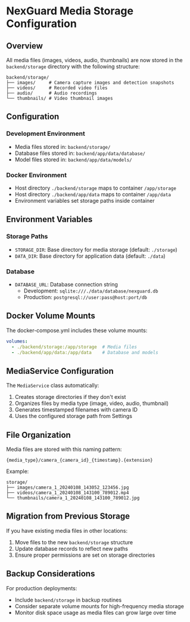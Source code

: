 # NexGuard Media Storage Configuration

## Overview
All media files (images, videos, audio, thumbnails) are now stored in the `backend/storage` directory with the following structure:

```
backend/storage/
├── images/     # Camera capture images and detection snapshots
├── videos/     # Recorded video files
├── audio/      # Audio recordings
└── thumbnails/ # Video thumbnail images
```

## Configuration

### Development Environment
- Media files stored in: `backend/storage/`
- Database files stored in: `backend/app/data/database/`
- Model files stored in: `backend/app/data/models/`

### Docker Environment
- Host directory `./backend/storage` maps to container `/app/storage`
- Host directory `./backend/app/data` maps to container `/app/data`
- Environment variables set storage paths inside container

## Environment Variables

### Storage Paths
- `STORAGE_DIR`: Base directory for media storage (default: `./storage`)
- `DATA_DIR`: Base directory for application data (default: `./data`)

### Database
- `DATABASE_URL`: Database connection string
  - Development: `sqlite:///./data/database/nexguard.db`
  - Production: `postgresql://user:pass@host:port/db`

## Docker Volume Mounts

The docker-compose.yml includes these volume mounts:
```yaml
volumes:
  - ./backend/storage:/app/storage  # Media files
  - ./backend/app/data:/app/data    # Database and models
```

## MediaService Configuration

The `MediaService` class automatically:
1. Creates storage directories if they don't exist
2. Organizes files by media type (image, video, audio, thumbnail)
3. Generates timestamped filenames with camera ID
4. Uses the configured storage path from Settings

## File Organization

Media files are stored with this naming pattern:
```
{media_type}/camera_{camera_id}_{timestamp}.{extension}
```

Example:
```
storage/
├── images/camera_1_20240108_143052_123456.jpg
├── videos/camera_1_20240108_143100_789012.mp4
└── thumbnails/camera_1_20240108_143100_789012.jpg
```

## Migration from Previous Storage

If you have existing media files in other locations:
1. Move files to the new `backend/storage` structure
2. Update database records to reflect new paths
3. Ensure proper permissions are set on storage directories

## Backup Considerations

For production deployments:
- Include `backend/storage` in backup routines
- Consider separate volume mounts for high-frequency media storage
- Monitor disk space usage as media files can grow large over time

